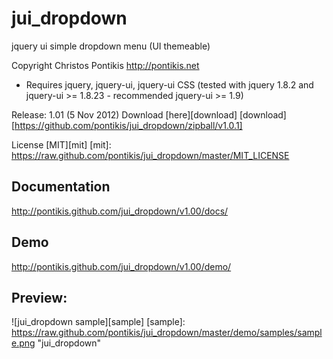 jui_dropdown
============

jquery ui simple dropdown menu (UI themeable)

Copyright Christos Pontikis http://pontikis.net

* Requires jquery, jquery-ui, jquery-ui CSS (tested with jquery 1.8.2 and jquery-ui >= 1.8.23 - recommended jquery-ui >= 1.9)

Release: 1.01 (5 Nov 2012) Download [here][download]
[download][https://github.com/pontikis/jui_dropdown/zipball/v1.0.1]

License [MIT][mit]
[mit]: https://raw.github.com/pontikis/jui_dropdown/master/MIT_LICENSE


Documentation
-------------

http://pontikis.github.com/jui_dropdown/v1.00/docs/

Demo
----

http://pontikis.github.com/jui_dropdown/v1.00/demo/

Preview:
-------

![jui_dropdown sample][sample]
[sample]: https://raw.github.com/pontikis/jui_dropdown/master/demo/samples/sample.png "jui_dropdown"